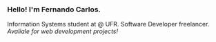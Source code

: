 ### Hello! I'm Fernando Carlos.

Information Systems student at @ UFR. Software Developer freelancer.
*Avaliale for web development projects!* 
